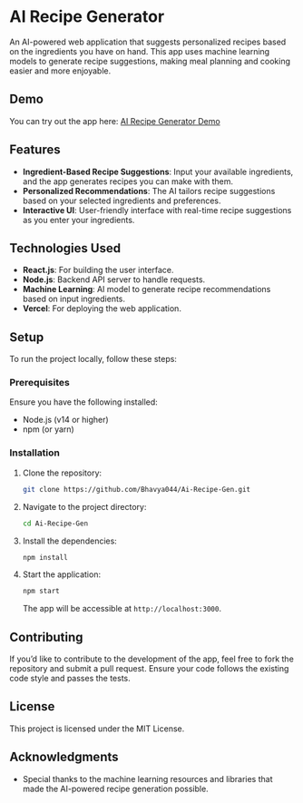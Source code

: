 

# AI Recipe Generator

An AI-powered web application that suggests personalized recipes based on the ingredients you have on hand. This app uses machine learning models to generate recipe suggestions, making meal planning and cooking easier and more enjoyable.

## Demo

You can try out the app here: [AI Recipe Generator Demo](https://ai-recipe-gen-user.vercel.app/)

## Features

- **Ingredient-Based Recipe Suggestions**: Input your available ingredients, and the app generates recipes you can make with them.
- **Personalized Recommendations**: The AI tailors recipe suggestions based on your selected ingredients and preferences.
- **Interactive UI**: User-friendly interface with real-time recipe suggestions as you enter your ingredients.

## Technologies Used

- **React.js**: For building the user interface.
- **Node.js**: Backend API server to handle requests.
- **Machine Learning**: AI model to generate recipe recommendations based on input ingredients.
- **Vercel**: For deploying the web application.

## Setup

To run the project locally, follow these steps:

### Prerequisites

Ensure you have the following installed:
- Node.js (v14 or higher)
- npm (or yarn)

### Installation

1. Clone the repository:

   ```bash
   git clone https://github.com/Bhavya044/Ai-Recipe-Gen.git
   ```

2. Navigate to the project directory:

   ```bash
   cd Ai-Recipe-Gen
   ```

3. Install the dependencies:

   ```bash
   npm install
   ```

4. Start the application:

   ```bash
   npm start
   ```

   The app will be accessible at `http://localhost:3000`.

## Contributing

If you’d like to contribute to the development of the app, feel free to fork the repository and submit a pull request. Ensure your code follows the existing code style and passes the tests.

## License

This project is licensed under the MIT License.

## Acknowledgments

- Special thanks to the machine learning resources and libraries that made the AI-powered recipe generation possible.
